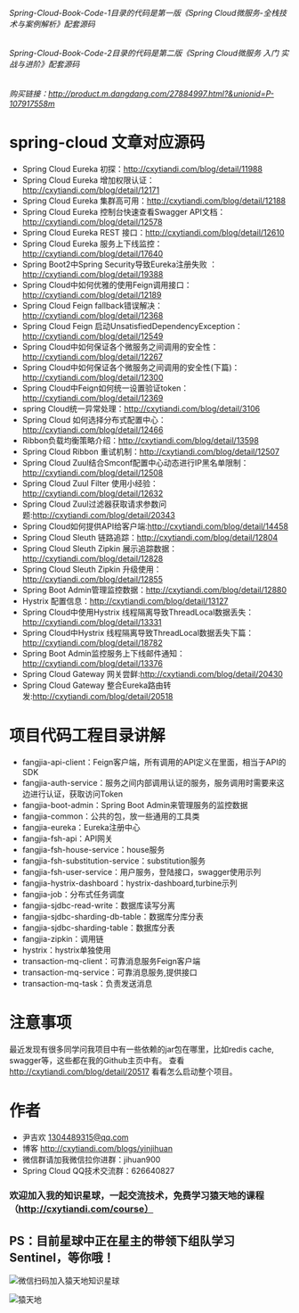 
###### Spring-Cloud-Book-Code-1目录的代码是第一版《Spring Cloud微服务-全栈技术与案例解析》配套源码

###### Spring-Cloud-Book-Code-2目录的代码是第二版《Spring Cloud微服务 入门 实战与进阶》配套源码

###### 购买链接：http://product.m.dangdang.com/27884997.html?&unionid=P-107917558m

# spring-cloud 文章对应源码

- Spring Cloud Eureka 初探：http://cxytiandi.com/blog/detail/11988
- Spring Cloud Eureka 增加权限认证：http://cxytiandi.com/blog/detail/12171
- Spring Cloud Eureka 集群高可用：http://cxytiandi.com/blog/detail/12188
- Spring Cloud Eureka 控制台快速查看Swagger API文档：http://cxytiandi.com/blog/detail/12578
- Spring Cloud Eureka REST 接口：http://cxytiandi.com/blog/detail/12610
- Spring Cloud Eureka 服务上下线监控：http://cxytiandi.com/blog/detail/17640
- Spring Boot2中Spring Security导致Eureka注册失败 ：http://cxytiandi.com/blog/detail/19388
- Spring Cloud中如何优雅的使用Feign调用接口：http://cxytiandi.com/blog/detail/12189
- Spring Cloud Feign fallback错误解决：http://cxytiandi.com/blog/detail/12368
- Spring Cloud Feign 启动UnsatisfiedDependencyException：http://cxytiandi.com/blog/detail/12549
- Spring Cloud中如何保证各个微服务之间调用的安全性： http://cxytiandi.com/blog/detail/12267
- Spring Cloud中如何保证各个微服务之间调用的安全性(下篇)：http://cxytiandi.com/blog/detail/12300
- Spring Cloud中Feign如何统一设置验证token：http://cxytiandi.com/blog/detail/12369
- spring Cloud统一异常处理：http://cxytiandi.com/blog/detail/3106
- Spring Cloud 如何选择分布式配置中心：http://cxytiandi.com/blog/detail/12466
- Ribbon负载均衡策略介绍：http://cxytiandi.com/blog/detail/13598
- Spring Cloud Ribbon 重试机制：http://cxytiandi.com/blog/detail/12507
- Spring Cloud Zuul结合Smconf配置中心动态进行IP黑名单限制：http://cxytiandi.com/blog/detail/12508
- Spring Cloud Zuul Filter 使用小经验：http://cxytiandi.com/blog/detail/12632
- Spring Cloud Zuul过滤器获取请求参数问题:http://cxytiandi.com/blog/detail/20343
- Spring Cloud如何提供API给客户端:http://cxytiandi.com/blog/detail/14458
- Spring Cloud Sleuth 链路追踪：http://cxytiandi.com/blog/detail/12804
- Spring Cloud Sleuth Zipkin 展示追踪数据：http://cxytiandi.com/blog/detail/12828
- Spring Cloud Sleuth Zipkin 升级使用：http://cxytiandi.com/blog/detail/12855
- Spring Boot Admin管理监控数据：http://cxytiandi.com/blog/detail/12880
- Hystrix 配置信息：http://cxytiandi.com/blog/detail/13127
- Spring Cloud中使用Hystrix 线程隔离导致ThreadLocal数据丢失：http://cxytiandi.com/blog/detail/13331
- Spring Cloud中Hystrix 线程隔离导致ThreadLocal数据丢失下篇：http://cxytiandi.com/blog/detail/18782
- Spring Boot Admin监控服务上下线邮件通知：http://cxytiandi.com/blog/detail/13376
- Spring Cloud Gateway 网关尝鲜:http://cxytiandi.com/blog/detail/20430
- Spring Cloud Gateway 整合Eureka路由转发:http://cxytiandi.com/blog/detail/20518

# 项目代码工程目录讲解
- fangjia-api-client：Feign客户端，所有调用的API定义在里面，相当于API的SDK
- fangjia-auth-service：服务之间内部调用认证的服务，服务调用时需要来这边进行认证，获取访问Token
- fangjia-boot-admin：Spring Boot Admin来管理服务的监控数据
- fangjia-common：公共的包，放一些通用的工具类
- fangjia-eureka：Eureka注册中心
- fangjia-fsh-api：API网关
- fangjia-fsh-house-service：house服务
- fangjia-fsh-substitution-service：substitution服务
- fangjia-fsh-user-service：用户服务，登陆接口，swagger使用示列
- fangjia-hystrix-dashboard：hystrix-dashboard,turbine示列
- fangjia-job：分布式任务调度
- fangjia-sjdbc-read-write：数据库读写分离
- fangjia-sjdbc-sharding-db-table：数据库分库分表
- fangjia-sjdbc-sharding-table：数据库分表
- fangjia-zipkin：调用链
- hystrix：hystrix单独使用
- transaction-mq-client：可靠消息服务Feign客户端
- transaction-mq-service：可靠消息服务,提供接口
- transaction-mq-task：负责发送消息

# 注意事项
最近发现有很多同学问我项目中有一些依赖的jar包在哪里，比如redis cache, swagger等，这些都在我的Github主页中有。
查看 http://cxytiandi.com/blog/detail/20517 看看怎么启动整个项目。

# 作者
- 尹吉欢 1304489315@qq.com
- 博客 http://cxytiandi.com/blogs/yinjihuan
- 微信群请加我微信拉你进群：jihuan900
- Spring Cloud QQ技术交流群：626640827

### 欢迎加入我的知识星球，一起交流技术，免费学习猿天地的课程（http://cxytiandi.com/course）

## PS：目前星球中正在星主的带领下组队学习Sentinel，等你哦！

![微信扫码加入猿天地知识星球](https://upload-images.jianshu.io/upload_images/2685774-b11318670c1457fa.jpeg?imageMogr2/auto-orient/strip%7CimageView2/2/w/1240)

![猿天地](https://upload-images.jianshu.io/upload_images/2685774-17a60e1ead7fd232.png?imageMogr2/auto-orient/strip%7CimageView2/2/w/1240)
